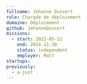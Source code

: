 ```yaml
---
fullname: Jehanne Dussert
role: Chargée de déploiement
domaine: Déploiement
github: JehanneDussert
missions:
  - start: 2022-05-12
    end: 2024-11-30
    status: independent
    employer: Malt
startups:
previously:
  - a-just
---
```



